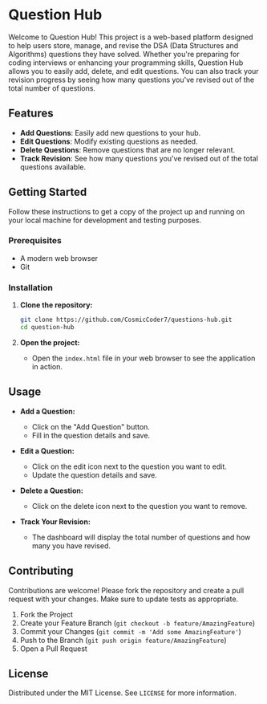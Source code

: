# Question Hub

Welcome to Question Hub! This project is a web-based platform designed to help users store, manage, and revise the DSA (Data Structures and Algorithms) questions they have solved. Whether you're preparing for coding interviews or enhancing your programming skills, Question Hub allows you to easily add, delete, and edit questions. You can also track your revision progress by seeing how many questions you've revised out of the total number of questions.

## Features

- **Add Questions**: Easily add new questions to your hub.
- **Edit Questions**: Modify existing questions as needed.
- **Delete Questions**: Remove questions that are no longer relevant.
- **Track Revision**: See how many questions you've revised out of the total questions available.

## Getting Started

Follow these instructions to get a copy of the project up and running on your local machine for development and testing purposes.

### Prerequisites

- A modern web browser
- Git

### Installation

1. **Clone the repository:**
    ```sh
    git clone https://github.com/CosmicCoder7/questions-hub.git
    cd question-hub
    ```

2. **Open the project:**
   - Open the `index.html` file in your web browser to see the application in action.

## Usage

- **Add a Question:**
  - Click on the "Add Question" button.
  - Fill in the question details and save.

- **Edit a Question:**
  - Click on the edit icon next to the question you want to edit.
  - Update the question details and save.

- **Delete a Question:**
  - Click on the delete icon next to the question you want to remove.

- **Track Your Revision:**
  - The dashboard will display the total number of questions and how many you have revised.

## Contributing

Contributions are welcome! Please fork the repository and create a pull request with your changes. Make sure to update tests as appropriate.

1. Fork the Project
2. Create your Feature Branch (`git checkout -b feature/AmazingFeature`)
3. Commit your Changes (`git commit -m 'Add some AmazingFeature'`)
4. Push to the Branch (`git push origin feature/AmazingFeature`)
5. Open a Pull Request

## License

Distributed under the MIT License. See `LICENSE` for more information.
